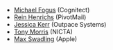 - [Michael Fogus](http://www.fogus.me/) (Cognitect)
- [Rein Henrichs](http://reinh.com/) (PivotMail)
- [Jessica Kerr](http://jessitron.com/) (Outpace Systems)
- [Tony Morris](http://tmorris.net/) (NICTA)
- [Max Swadling](http://maxs.io/) (Apple)
